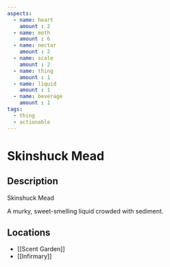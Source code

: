 ```yaml
---
aspects: 
  - name: heart
    amount : 2
  - name: moth
    amount : 6
  - name: nectar
    amount : 2
  - name: scale
    amount : 2
  - name: thing
    amount : 1
  - name: liquid
    amount : 1
  - name: beverage
    amount : 1
tags:
  - thing
  - actionable
---
```


# Skinshuck Mead

## Description
Skinshuck Mead

A murky, sweet-smelling liquid crowded with sediment.
## Locations
- [[Scent Garden]]
- [[Infirmary]]